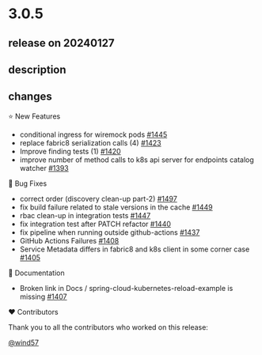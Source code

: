 # 3.0.5

## release on 20240127

## description

## changes

⭐ New Features

* conditional ingress for wiremock pods <a href="https://github.com/spring-cloud/spring-cloud-kubernetes/pull/1445" data-hovercard-type="pull_request" data-hovercard-url="/spring-cloud/spring-cloud-kubernetes/pull/1445/hovercard">#1445</a>
* replace fabric8 serialization calls (4) <a href="https://github.com/spring-cloud/spring-cloud-kubernetes/pull/1423" data-hovercard-type="pull_request" data-hovercard-url="/spring-cloud/spring-cloud-kubernetes/pull/1423/hovercard">#1423</a>
* Improve finding tests (1) <a href="https://github.com/spring-cloud/spring-cloud-kubernetes/pull/1420" data-hovercard-type="pull_request" data-hovercard-url="/spring-cloud/spring-cloud-kubernetes/pull/1420/hovercard">#1420</a>
* improve number of method calls to k8s api server for endpoints catalog watcher <a href="https://github.com/spring-cloud/spring-cloud-kubernetes/pull/1393" data-hovercard-type="pull_request" data-hovercard-url="/spring-cloud/spring-cloud-kubernetes/pull/1393/hovercard">#1393</a>

🐞 Bug Fixes

* correct order (discovery clean-up part-2) <a href="https://github.com/spring-cloud/spring-cloud-kubernetes/pull/1497" data-hovercard-type="pull_request" data-hovercard-url="/spring-cloud/spring-cloud-kubernetes/pull/1497/hovercard">#1497</a>
* fix build failure related to stale versions in the cache <a href="https://github.com/spring-cloud/spring-cloud-kubernetes/pull/1449" data-hovercard-type="pull_request" data-hovercard-url="/spring-cloud/spring-cloud-kubernetes/pull/1449/hovercard">#1449</a>
* rbac clean-up in integration tests <a href="https://github.com/spring-cloud/spring-cloud-kubernetes/pull/1447" data-hovercard-type="pull_request" data-hovercard-url="/spring-cloud/spring-cloud-kubernetes/pull/1447/hovercard">#1447</a>
* fix integration test after PATCH refactor <a href="https://github.com/spring-cloud/spring-cloud-kubernetes/pull/1440" data-hovercard-type="pull_request" data-hovercard-url="/spring-cloud/spring-cloud-kubernetes/pull/1440/hovercard">#1440</a>
* fix pipeline when running outside github-actions <a href="https://github.com/spring-cloud/spring-cloud-kubernetes/pull/1437" data-hovercard-type="pull_request" data-hovercard-url="/spring-cloud/spring-cloud-kubernetes/pull/1437/hovercard">#1437</a>
* GitHub Actions Failures <a href="https://github.com/spring-cloud/spring-cloud-kubernetes/issues/1408" data-hovercard-type="issue" data-hovercard-url="/spring-cloud/spring-cloud-kubernetes/issues/1408/hovercard">#1408</a>
* Service Metadata differs in fabric8 and k8s client in some corner case <a href="https://github.com/spring-cloud/spring-cloud-kubernetes/issues/1405" data-hovercard-type="issue" data-hovercard-url="/spring-cloud/spring-cloud-kubernetes/issues/1405/hovercard">#1405</a>

📔 Documentation

* Broken link in Docs / spring-cloud-kubernetes-reload-example is missing <a href="https://github.com/spring-cloud/spring-cloud-kubernetes/issues/1407" data-hovercard-type="issue" data-hovercard-url="/spring-cloud/spring-cloud-kubernetes/issues/1407/hovercard">#1407</a>

❤️ Contributors

Thank you to all the contributors who worked on this release:

<a class="user-mention notranslate" data-hovercard-type="user" data-hovercard-url="/users/wind57/hovercard" data-octo-click="hovercard-link-click" data-octo-dimensions="link_type:self" href="https://github.com/wind57">@wind57</a>

